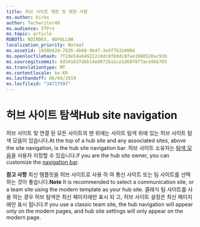 ```yaml
---
title: 허브 사이트 제한 및 제한 사항
ms.author: kirks
author: Techwriter40
ms.audience: ITPro
ms.topic: article
ROBOTS: NOINDEX, NOFOLLOW
localization_priority: Normal
ms.assetid: 1930b62d-7035-4b68-9b4f-3e4f7b31000d
ms.openlocfilehash: 7f2de54a649222c8dc8f0ddc0fae1980520ac93b
ms.sourcegitcommit: 6d341637dbb14e90726a1ce1d68f077ace9bb765
ms.translationtype: MT
ms.contentlocale: ko-KR
ms.lasthandoff: 06/04/2019
ms.locfileid: "34717597"
---
```

# <a name="hub-site-navigation"></a><span data-ttu-id="54511-102">허브 사이트 탐색</span><span class="sxs-lookup"><span data-stu-id="54511-102">Hub site navigation</span></span>

<span data-ttu-id="54511-103">허브 사이트 및 연결 된 모든 사이트의 맨 위에는 사이트 탐색 위에 있는 허브 사이트 탐색 모음이 있습니다.</span><span class="sxs-lookup"><span data-stu-id="54511-103">At the top of a hub site and any associated sites, above the site navigation, is the hub site navigation bar.</span></span> <span data-ttu-id="54511-104">허브 사이트 소유자는 [탐색 모음](https://support.office.com/en-us/article/customize-the-navigation-on-your-sharepoint-site-3cd61ae7-a9ed-4e1e-bf6d-4655f0bf25ca#hubnav)을 사용자 지정할 수 있습니다.</span><span class="sxs-lookup"><span data-stu-id="54511-104">If you are the hub site owner, you can customize the [navigation bar](https://support.office.com/en-us/article/customize-the-navigation-on-your-sharepoint-site-3cd61ae7-a9ed-4e1e-bf6d-4655f0bf25ca#hubnav).</span></span> 

<span data-ttu-id="54511-105">**참고 사항** 최신 템플릿을 허브 사이트로 사용 하 여 통신 사이트 또는 팀 사이트를 선택 하는 것이 좋습니다.</span><span class="sxs-lookup"><span data-stu-id="54511-105">**Note** It is recommended to select a communication site, or a team site using the modern template as your hub site.</span></span> <span data-ttu-id="54511-106">클래식 팀 사이트를 사용 하는 경우 허브 탐색은 최신 페이지에만 표시 되 고, 허브 사이트 설정은 최신 페이지에만 표시 됩니다.</span><span class="sxs-lookup"><span data-stu-id="54511-106">If you use a classic team site, the hub navigation will appear only on the modern pages, and hub site settings will only appear on the modern page.</span></span> 


